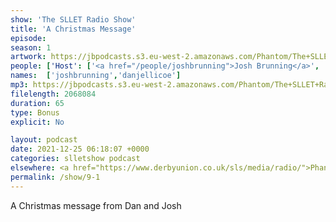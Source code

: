```yaml
---
show: 'The SLLET Radio Show'
title: 'A Christmas Message'
episode:
season: 1
artwork: https://jbpodcasts.s3.eu-west-2.amazonaws.com/Phantom/The+SLLET+Radio+Show/2021-09-27+-+SLLET+radio+square.png
people: ['Host': ['<a href="/people/joshbrunning">Josh Brunning</a>', '<a href="/people/danjellicoe">Dan Jellicoe</a>']]
names:  ['joshbrunning','danjellicoe']
mp3: https://jbpodcasts.s3.eu-west-2.amazonaws.com/Phantom/The+SLLET+Radio+Show/2021-12-25+-+09-1.mp3
filelength: 2068084
duration: 65
type: Bonus
explicit: No

layout: podcast
date: 2021-12-25 06:18:07 +0000
categories: slletshow podcast
elsewhere: <a href="https://www.derbyunion.co.uk/sls/media/radio/">Phantom Media</a>
permalink: /show/9-1
---
```


A Christmas message from Dan and Josh
